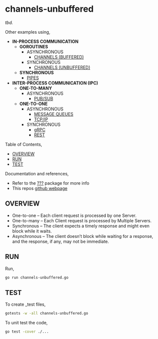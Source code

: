 # channels-unbuffered

_tbd._

Other examples using,

* **IN-PROCESS COMMUNICATION**
  * **GOROUTINES**
    * ASYNCHRONOUS
      * [CHANNELS (BUFFERED)](https://github.com/JeffDeCola/my-go-examples/tree/master/communication/in-process-communication/goroutines/asynchronous/channels-buffered)
    * SYNCHRONOUS
      * [CHANNELS (UNBUFFERED)](https://github.com/JeffDeCola/my-go-examples/tree/master/communication/in-process-communication/goroutines/synchronous/channels-unbuffered)
  * **SYNCHRONOUS**
    * [PIPES](https://github.com/JeffDeCola/my-go-examples/tree/master/communication/in-process-communication/synchronous/pipes)
* **INTER-PROCESS COMMUNICATION (IPC)**
  * **ONE-TO-MANY**
    * ASYNCHRONOUS
      * [PUB/SUB](https://github.com/JeffDeCola/my-go-examples/tree/master/communication/inter-process-communication-ipc/one-to-many/asynchronous/pub-sub)
  * **ONE-TO-ONE**
    * ASYNCHRONOUS
      * [MESSAGE QUEUES](https://github.com/JeffDeCola/my-go-examples/tree/master/communication/inter-process-communication-ipc/one-to-one/asynchronous/message-queues)
      * [TCP/IP](https://github.com/JeffDeCola/my-go-examples/tree/master/communication/inter-process-communication-ipc/one-to-one/asynchronous/tcp-ip)
    * SYNCHRONOUS
      * [gRPC](https://github.com/JeffDeCola/my-go-examples/tree/master/communication/inter-process-communication-ipc/one-to-one/synchronous/gRPC)
      * [REST](https://github.com/JeffDeCola/my-go-examples/tree/master/communication/inter-process-communication-ipc/one-to-one/synchronous/rest)

Table of Contents,

* [OVERVIEW](https://github.com/JeffDeCola/my-go-examples/tree/master/communication/in-process-communication/goroutines/synchronous/channels-unbuffered#overview)
* [RUN](https://github.com/JeffDeCola/my-go-examples/tree/master/communication/in-process-communication/goroutines/synchronous/channels-unbuffered#run)
* [TEST](https://github.com/JeffDeCola/my-go-examples/tree/master/communication/in-process-communication/goroutines/synchronous/channels-unbuffered#test)

Documentation and references,

* Refer to the
  [???](https://pkg.go.dev/????)
  package for more info
* This repos [github webpage](https://jeffdecola.github.io/my-go-examples/)

## OVERVIEW

* One-to-one – Each client request is processed by one Server.
* One-to-many – Each Client request is processed by Multiple Servers.
* Synchronous – The client expects a timely response and might
  even block while it waits.
* Asynchronous – The client doesn’t block while waiting for a response,
  and the response, if any, may not be immediate.

## RUN

Run,

```bash
go run channels-unbuffered.go
```

## TEST

To create _test files,

```bash
gotests -w -all channels-unbuffered.go
```

To unit test the code,

```bash
go test -cover ./... 
```
